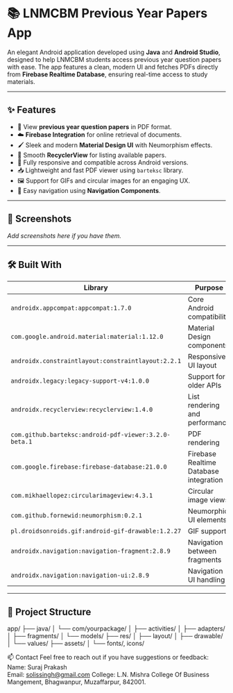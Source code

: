 # 📚 LNMCBM Previous Year Papers App

An elegant Android application developed using **Java** and **Android Studio**, designed to help LNMCBM students access previous year question papers with ease. The app features a clean, modern UI and fetches PDFs directly from **Firebase Realtime Database**, ensuring real-time access to study materials.

---

## ✨ Features

- 📄 View **previous year question papers** in PDF format.
- ☁️ **Firebase Integration** for online retrieval of documents.
- 🖌️ Sleek and modern **Material Design UI** with Neumorphism effects.
- 🔄 Smooth **RecyclerView** for listing available papers.
- 📱 Fully responsive and compatible across Android versions.
- 📥 Lightweight and fast PDF viewer using `barteksc` library.
- 🖼️ Support for GIFs and circular images for an engaging UX.
- 🚀 Easy navigation using **Navigation Components**.

---

## 📸 Screenshots

_Add screenshots here if you have them._

---

## 🛠️ Built With

| Library | Purpose |
|--------|---------|
| `androidx.appcompat:appcompat:1.7.0` | Core Android compatibility |
| `com.google.android.material:material:1.12.0` | Material Design components |
| `androidx.constraintlayout:constraintlayout:2.2.1` | Responsive UI layout |
| `androidx.legacy:legacy-support-v4:1.0.0` | Support for older APIs |
| `androidx.recyclerview:recyclerview:1.4.0` | List rendering and performance |
| `com.github.barteksc:android-pdf-viewer:3.2.0-beta.1` | PDF rendering |
| `com.google.firebase:firebase-database:21.0.0` | Firebase Realtime Database integration |
| `com.mikhaellopez:circularimageview:4.3.1` | Circular image views |
| `com.github.fornewid:neumorphism:0.2.1` | Neumorphic UI elements |
| `pl.droidsonroids.gif:android-gif-drawable:1.2.27` | GIF support |
| `androidx.navigation:navigation-fragment:2.8.9` | Navigation between fragments |
| `androidx.navigation:navigation-ui:2.8.9` | Navigation UI handling |

---

## 📂 Project Structure

app/ ├── java/ │ └── com/yourpackage/ │ ├── activities/ │ ├── adapters/ │ ├── fragments/ │ └── models/ ├── res/ │ ├── layout/ │ ├── drawable/ │ └── values/ ├── assets/ │ └── fonts/, icons/



📫 Contact
Feel free to reach out if you have suggestions or feedback:
Name: Suraj Prakash  
Email: solissingh@gmail.com
College: L.N. Mishra College Of Business Mangement, Bhagwanpur, Muzaffarpur, 842001.
